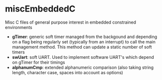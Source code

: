 # miscEmbeddedC
Misc C files of general purpose interest in embedded constrained environments

- **gTimer**: generic soft timer managed from the backgound and depending on a flag being regularly set (typically from an interrupt) to call the main management method. This method can update a static number of soft timers
- **swUart**: soft UART. Used to implement software UART's which depend on gTimer for their timings
- **alphanumCmp**: extended alphanumeric comparison (also taking string length, character case, spaces into account as options)

 